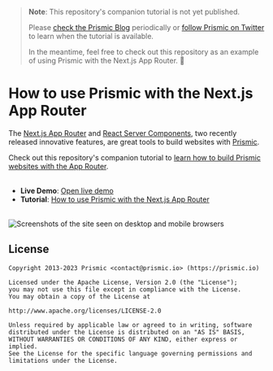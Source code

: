 > **Note**: This repository's companion tutorial is not yet published.
> 
> Please [check the Prismic Blog](https://prismic.io/blog) periodically or [follow Prismic on Twitter](https://twitter.com/prismicio) to learn when the tutorial is available.
>
> In the meantime, feel free to check out this repository as an example of using Prismic with the Next.js App Router. 🙂

# How to use Prismic with the Next.js App Router

The [Next.js App Router][nextjs-app-router] and [React Server Components][react-server-components], two recently released innovative features, are great tools to build websites with [Prismic][prismic].

Check out this repository's companion tutorial to [learn how to build Prismic websites with the App Router][tutorial].
<br/><br/>
- **Live Demo**: [Open live demo][live-demo]
- **Tutorial**: [How to use Prismic with the Next.js App Router][tutorial]<br/><br/>

![Screenshots of the site seen on desktop and mobile browsers](https://github.com/prismicio-community/nextjs-tutorial-app-router/assets/8601064/0c38164d-e288-4bc6-89b5-fd81e3fe1b2b)

## License

```
Copyright 2013-2023 Prismic <contact@prismic.io> (https://prismic.io)

Licensed under the Apache License, Version 2.0 (the "License");
you may not use this file except in compliance with the License.
You may obtain a copy of the License at

http://www.apache.org/licenses/LICENSE-2.0

Unless required by applicable law or agreed to in writing, software
distributed under the License is distributed on an "AS IS" BASIS,
WITHOUT WARRANTIES OR CONDITIONS OF ANY KIND, either express or implied.
See the License for the specific language governing permissions and
limitations under the License.
```

[prismic]: https://prismic.io/
[nextjs-app-router]: https://nextjs.org/docs/app
[react-server-components]: https://nextjs.org/docs/getting-started/react-essentials#server-components
[live-demo]: https://nextjs-tutorial-app-router.vercel.app/
[tutorial]: https://prismic.io/blog
